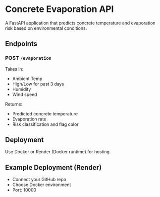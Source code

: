 # Concrete Evaporation API

A FastAPI application that predicts concrete temperature and evaporation risk based on environmental conditions.

## Endpoints

### POST `/evaporation`
Takes in:
- Ambient Temp
- High/Low for past 3 days
- Humidity
- Wind speed

Returns:
- Predicted concrete temperature
- Evaporation rate
- Risk classification and flag color

## Deployment
Use Docker or Render (Docker runtime) for hosting.

## Example Deployment (Render)
- Connect your GitHub repo
- Choose Docker environment
- Port: 10000